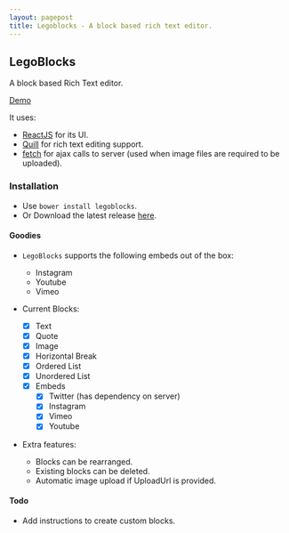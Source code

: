 ```yaml
---
layout: pagepost
title: Legoblocks - A block based rich text editor.
---
```


## LegoBlocks

A block based Rich Text editor.

<a href="//bitwiser.in/legoblocks/demo.html" class="mui-btn mui-btn-primary mui-btn-lg">Demo</a>

It uses:

* [ReactJS](http://facebook.github.io/react/) for its UI.
* [Quill](http://quilljs.com) for rich text editing support.
* [fetch](https://github.com/github/fetch) for ajax calls to server (used when image files are required to be uploaded).

### Installation

* Use `bower install legoblocks`.
* Or Download the latest release [here](https://github.com/brijeshb42/legoblocks/releases/latest).

#### Goodies

* `LegoBlocks` supports the following embeds out of the box:
    * Instagram
    * Youtube
    * Vimeo

* Current Blocks:
    - [x] Text
    - [x] Quote
    - [x] Image
    - [x] Horizontal Break
    - [x] Ordered List
    - [x] Unordered List
    - [x] Embeds
        - [x] Twitter (has dependency on server)
        - [x] Instagram
        - [x] Vimeo
        - [x] Youtube

* Extra features:
    * Blocks can be rearranged.
    * Existing blocks can be deleted.
    * Automatic image upload if UploadUrl is provided.

#### Todo
* Add instructions to create custom blocks.
